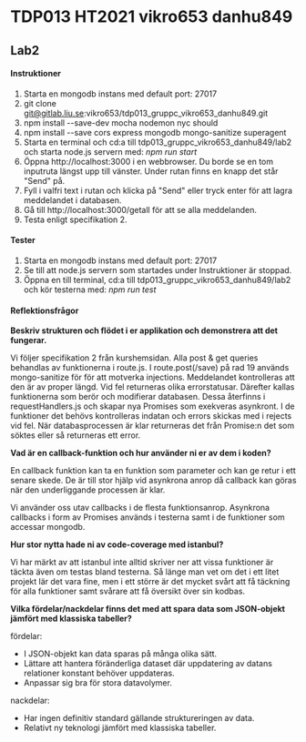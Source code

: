 # TDP013 HT2021 vikro653 danhu849


## Lab2

#### Instruktioner
1. Starta en mongodb instans med default port: 27017 
2. git clone git@gitlab.liu.se:vikro653/tdp013_gruppc_vikro653_danhu849.git
3. npm install --save-dev mocha nodemon nyc should
4. npm install --save cors express mongodb mongo-sanitize superagent
5. Starta en terminal och cd:a till tdp013_gruppc_vikro653_danhu849/lab2 och starta node.js servern med: _npm run start_
6. Öppna http://localhost:3000 i en webbrowser. Du borde se en tom inputruta längst upp till vänster. Under rutan finns en knapp det står "Send" på.
7. Fyll i valfri text i rutan och klicka på "Send" eller tryck enter för att lagra meddelandet i databasen.
8. Gå till http://localhost:3000/getall för att se alla meddelanden.
9. Testa enligt specifikation 2.


#### Tester
1. Starta en mongodb instans med default port: 27017 
2. Se till att node.js servern som startades under Instruktioner är stoppad.
3. Öppna en till terminal, cd:a till tdp013_gruppc_vikro653_danhu849/lab2 och kör testerna med: _npm run test_


#### Reflektionsfrågor

**Beskriv strukturen och flödet i er applikation och demonstrera att det fungerar.**

Vi följer specifikation 2 från kurshemsidan.
Alla post & get queries behandlas av funktionerna i route.js. I route.post(/save) på rad 19 används mongo-sanitize för
för att motverka injections. Meddelandet kontrolleras att den är av proper längd. Vid fel returneras olika errorstatusar.
Därefter kallas funktionerna som berör och modifierar databasen. Dessa återfinns i requestHandlers.js och skapar nya Promises
som exekveras asynkront. I de funktioner det behövs kontrolleras indatan och errors skickas med i rejects vid fel.
När databasprocessen är klar returneras det från Promise:n det som söktes eller så returneras ett error. 

**Vad är en callback-funktion och hur använder ni er av dem i koden?**

En callback funktion kan ta en funktion som parameter och kan ge retur i ett senare skede. De är till stor hjälp vid
asynkrona anrop då callback kan göras när den underliggande processen är klar.

Vi använder oss utav callbacks i de flesta funktionsanrop. Asynkrona callbacks i form av Promises används i testerna
samt i de funktioner som accessar mongodb.

**Hur stor nytta hade ni av code-coverage med istanbul?**

Vi har märkt av att istanbul inte alltid skriver ner att vissa funktioner är täckta även om testas bland testerna.
Så länge man vet om det i ett litet projekt lär det vara fine, men i ett större är det mycket svårt att få täckning
för alla funktioner samt svårare att få översikt över sin kodbas.

**Vilka fördelar/nackdelar finns det med att spara data som JSON-objekt jämfört med klassiska tabeller?**

fördelar: 
* I JSON-objekt kan data sparas på många olika sätt. 
* Lättare att hantera föränderliga dataset där uppdatering av datans relationer konstant behöver uppdateras.
* Anpassar sig bra för stora datavolymer. 
        
nackdelar: 
* Har ingen definitiv standard gällande struktureringen av data.
* Relativt ny teknologi jämfört med klassiska tabeller.
